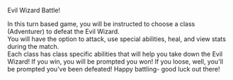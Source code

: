 Evil Wizard Battle!

In this turn based game, you will be instructed to choose a class (Adventurer) to defeat the Evil Wizard.  
You will have the option to attack, use special abilities, heal, and view stats during the match.  
Each class has class specific abilities that will help you take down the Evil Wizard! 
If you win, you will be prompted you won!  If you loose, well, you'll be prompted you've been defeated! 
Happy battling- good luck out there!
